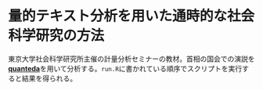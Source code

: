 # 量的テキスト分析を用いた通時的な社会科学研究の方法

東京大学社会科学研究所主催の計量分析セミナーの教材。首相の国会での演説を[**quanteda**](https://quanteda.io)を用いて分析する。`run.R`に書かれている順序でスクリプトを実行すると結果を得られる。